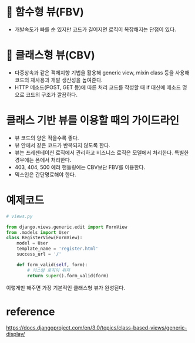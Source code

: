 # 🔫 함수형 뷰(FBV)
- 개발속도가 빠를 순 있지만 코드가 길어지면 로직이 복잡해지는 단점이 있다.


# 🔫 클래스형 뷰(CBV)
- 다중상속과 같은 객체지향 기법을 활용해 generic view, mixin class 등을 사용해 코드의 재사용과 개발 생산성을 높여준다.
- HTTP 메소드(POST, GET 등)에 따른 처리 코드를 작성할 때 if 대신에 메소드 명으로 코드의 구조가 깔끔하다.

# 클래스 기반 뷰를 이용할 때의 가이드라인
- 뷰 코드의 양은 적을수록 좋다.
- 뷰 안에서 같은 코드가 반복되지 않도록 한다.
- 뷰는 프레젠테이션 로직에서 관리하고 비즈니스 로직은 모델에서 처리한다. 특별한 경우에는 폼에서 처리한다.
- 403, 404, 500 에러 핸들링에는 CBV보단 FBV를 이용한다.
- 믹스인은 간단명료해야 한다.

# 예제코드
```python
# views.py

from django.views.generic.edit import FormView 
from .models import User
class RegisterView(FormView):
    model = User
    template_name = 'register.html'
    success_url = '/'

    def form_valid(self, form):
        # 커스텀 로직이 위치
        return super().form_valid(form)
```

이렇게만 해주면 가장 기본적인 클래스형 뷰가 완성된다.


# reference
https://docs.djangoproject.com/en/3.0/topics/class-based-views/generic-display/